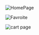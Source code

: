 ![HomePage](https://github.com/Ajwa2/RN-Coffee_shop_app/assets/159885479/160b2475-1811-4972-ae6b-1d850a705ca7)


![Favroite](https://github.com/Ajwa2/RN-Coffee_shop_app/assets/159885479/aaa62ad0-8c72-49a5-b99e-7e0af472bec0)


![cart page](https://github.com/Ajwa2/RN-Coffee_shop_app/assets/159885479/f2011285-a89e-4a3c-a955-da9f89adb56c)
